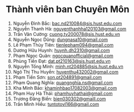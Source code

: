 # Thành viên ban Chuyên Môn 
  1. Nguyễn Đình Bắc: bac.nd210084@sis.hust.edu.com	
  2. Nguyễn Thanh Hà: nguyenthanhha120103@gmail.com
  3. Trần Văn Cường: cuong.tv200078@sis.hust.edu.vn
  4. Nguyễn Ngọc Dũng: dungnasa10@gmail.com
  5. Lê Phạm Thủy Tiên: tienlepham094@gmail.com
  6. Dương Hữu Huynh: huynh.dh2310@gmail.com
  7. Phạm Ngọc Quân: ngocquanofficial@gmail.com
  8. Phùng Tiến Đạt: dat.pt210163@sis.hust.edu.vn
  9. Nguyễn Tống Minh: minh.nt204885@sis.hust.edu.vn
  10. Ngô Thị Thu Huyền: huyenthu432002@gmail.com
  11. Phạm Tiến Sơn: son.pt204891@gmail.com
  12. Phạm Quang Nghĩa: quangnghia.ns@gmail.com
  13. Kha Minh Bảo: khaminhbao17082003@gmail.com
  14. Phạm Huy Hà Thái: phamhuyhathai@gmail.com
  15. Trương Đăng Biển: bien030302@gmaill.com
  16. Trần Minh Hiếu: tuntotovl166@gmail.com
